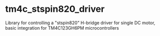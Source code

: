 # tm4c_stspin820_driver
Library for controlling a "stspin820" H-bridge driver for single DC motor, basic integration for TM4C123GH6PM microcontrollers
